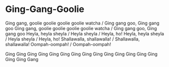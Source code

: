# Ging-Gang-Goolie

Ging gang, goolie goolie goolie goolie watcha / Ging gang goo, Ging gang goo
Ging gang, goolie goolie goolie goolie watcha / Ging gang goo, Ging gang goo
Heyla, heyla sheyla / Heyla sheyla / Heyla, ho!
Heyla, heyla sheyla / Heyla sheyla / Heyla, ho!
Shallawalla, shallawalla! / Shallawalla, shallawalla!
Oompah-oompah! / Oompah-oompah!

Ging
Ging
Ging
Ging
Ging
Ging
Ging
Ging
Ging
Ging
Ging
Ging
Ging
Ging
Ging
Ging
Gang
